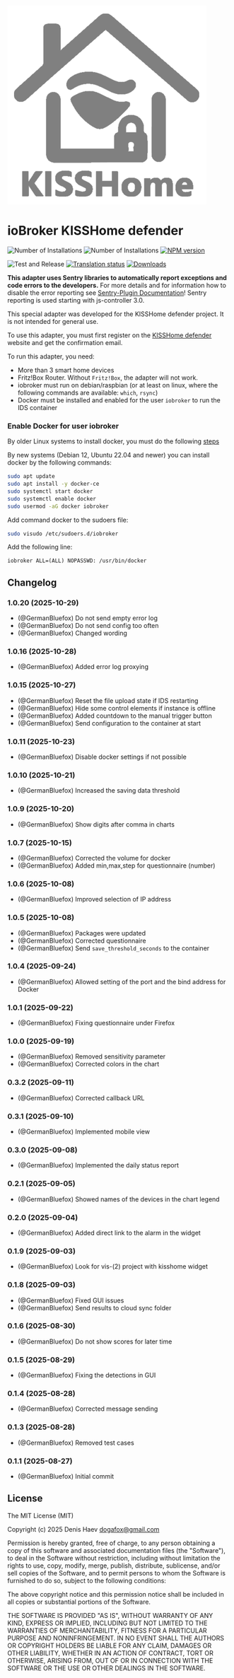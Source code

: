 ![Logo](admin/kisshome-defender.png)

# ioBroker KISSHome defender

![Number of Installations](http://iobroker.live/badges/kisshome-defender-installed.svg)
![Number of Installations](http://iobroker.live/badges/kisshome-defender-stable.svg)
[![NPM version](http://img.shields.io/npm/v/iobroker.kisshome-defender.svg)](https://www.npmjs.com/package/iobroker.kisshome-defender)

![Test and Release](https://github.com/ioBroker/ioBroker.kisshome-defender/workflows/Test%20and%20Release/badge.svg)
[![Translation status](https://weblate.iobroker.net/widgets/adapters/-/kisshome-defender/svg-badge.svg)](https://weblate.iobroker.net/engage/adapters/?utm_source=widget)
[![Downloads](https://img.shields.io/npm/dm/iobroker.kisshome-defender.svg)](https://www.npmjs.com/package/iobroker.kisshome-defender)

**This adapter uses Sentry libraries to automatically report exceptions and code errors to the developers.** For more details and for information how to disable the error reporting see [Sentry-Plugin Documentation](https://github.com/ioBroker/plugin-sentry#plugin-sentry)! Sentry reporting is used starting with js-controller 3.0.

This special adapter was developed for the KISSHome defender project. It is not intended for general use.

To use this adapter, you must first register on the [KISSHome defender](https://kisshome-defender.if-is.net) website and get the confirmation email.

To run this adapter, you need:

-   More than 3 smart home devices
-   Fritz!Box Router. Without `Fritz!Box`, the adapter will not work.
-   iobroker must run on debian/raspbian (or at least on linux, where the following commands are available: `which`, `rsync`)
-   Docker must be installed and enabled for the user `iobroker` to run the IDS container

### Enable Docker for user iobroker
By older Linux systems to install docker, you must do the following [steps](https://docs.docker.com/engine/install/debian/)

By new systems (Debian 12, Ubuntu 22.04 and newer) you can install docker by the following commands:
```bash
sudo apt update
sudo apt install -y docker-ce
sudo systemctl start docker
sudo systemctl enable docker  
sudo usermod -aG docker iobroker
```

Add command docker to the sudoers file:
```bash
sudo visudo /etc/sudoers.d/iobroker
```

Add the following line:
```text
iobroker ALL=(ALL) NOPASSWD: /usr/bin/docker
```

<!--
	Placeholder for the next version (at the beginning of the line):
	### **WORK IN PROGRESS**
-->

## Changelog
### 1.0.20 (2025-10-29)
-   (@GermanBluefox) Do not send empty error log
-   (@GermanBluefox) Do not send config too often
-   (@GermanBluefox) Changed wording

### 1.0.16 (2025-10-28)
-   (@GermanBluefox) Added error log proxying

### 1.0.15 (2025-10-27)
-   (@GermanBluefox) Reset the file upload state if IDS restarting
-   (@GermanBluefox) Hide some control elements if instance is offline
-   (@GermanBluefox) Added countdown to the manual trigger button
-   (@GermanBluefox) Send configuration to the container at start

### 1.0.11 (2025-10-23)
-   (@GermanBluefox) Disable docker settings if not possible

### 1.0.10 (2025-10-21)
-   (@GermanBluefox) Increased the saving data threshold

### 1.0.9 (2025-10-20)
-   (@GermanBluefox) Show digits after comma in charts

### 1.0.7 (2025-10-15)
-   (@GermanBluefox) Corrected the volume for docker
-   (@GermanBluefox) Added min,max,step for questionnaire (number)

### 1.0.6 (2025-10-08)
-   (@GermanBluefox) Improved selection of IP address

### 1.0.5 (2025-10-08)
-   (@GermanBluefox) Packages were updated
-   (@GermanBluefox) Corrected questionnaire
-   (@GermanBluefox) Send `save_threshold_seconds` to the container

### 1.0.4 (2025-09-24)
-   (@GermanBluefox) Allowed setting of the port and the bind address for Docker

### 1.0.1 (2025-09-22)
-   (@GermanBluefox) Fixing questionnaire under Firefox

### 1.0.0 (2025-09-19)
-   (@GermanBluefox) Removed sensitivity parameter
-   (@GermanBluefox) Corrected colors in the chart

### 0.3.2 (2025-09-11)

-   (@GermanBluefox) Corrected callback URL

### 0.3.1 (2025-09-10)

-   (@GermanBluefox) Implemented mobile view

### 0.3.0 (2025-09-08)

-   (@GermanBluefox) Implemented the daily status report

### 0.2.1 (2025-09-05)

-   (@GermanBluefox) Showed names of the devices in the chart legend

### 0.2.0 (2025-09-04)

-   (@GermanBluefox) Added direct link to the alarm in the widget

### 0.1.9 (2025-09-03)

-   (@GermanBluefox) Look for vis-(2) project with kisshome widget

### 0.1.8 (2025-09-03)

-   (@GermanBluefox) Fixed GUI issues
-   (@GermanBluefox) Send results to cloud sync folder

### 0.1.6 (2025-08-30)

-   (@GermanBluefox) Do not show scores for later time

### 0.1.5 (2025-08-29)

-   (@GermanBluefox) Fixing the detections in GUI

### 0.1.4 (2025-08-28)

-   (@GermanBluefox) Corrected message sending

### 0.1.3 (2025-08-28)

-   (@GermanBluefox) Removed test cases

### 0.1.1 (2025-08-27)

-   (@GermanBluefox) Initial commit

## License

The MIT License (MIT)

Copyright (c) 2025 Denis Haev <dogafox@gmail.com>

Permission is hereby granted, free of charge, to any person obtaining a copy
of this software and associated documentation files (the "Software"), to deal
in the Software without restriction, including without limitation the rights
to use, copy, modify, merge, publish, distribute, sublicense, and/or sell
copies of the Software, and to permit persons to whom the Software is
furnished to do so, subject to the following conditions:

The above copyright notice and this permission notice shall be included in all
copies or substantial portions of the Software.

THE SOFTWARE IS PROVIDED "AS IS", WITHOUT WARRANTY OF ANY KIND, EXPRESS OR
IMPLIED, INCLUDING BUT NOT LIMITED TO THE WARRANTIES OF MERCHANTABILITY,
FITNESS FOR A PARTICULAR PURPOSE AND NONINFRINGEMENT. IN NO EVENT SHALL THE
AUTHORS OR COPYRIGHT HOLDERS BE LIABLE FOR ANY CLAIM, DAMAGES OR OTHER
LIABILITY, WHETHER IN AN ACTION OF CONTRACT, TORT OR OTHERWISE, ARISING FROM,
OUT OF OR IN CONNECTION WITH THE SOFTWARE OR THE USE OR OTHER DEALINGS IN THE
SOFTWARE.
